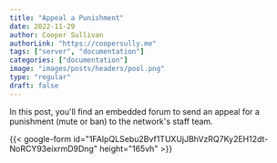 ```yaml
---
title: "Appeal a Punishment"
date: 2022-11-29
author: Cooper Sullivan
authorLink: "https://coopersully.me"
tags: ["server", "documentation"]
categories: ["documentation"]
image: "images/posts/headers/pool.png"
type: "regular"
draft: false
---
```


In this post, you'll find an embedded forum to send an appeal for a punishment (mute or ban) to the network's staff team.

{{< google-form id="1FAIpQLSebu2Bvf1TUXUjJBhVzRQ7Ky2EH12dt-NoRCY93eixrmD9Dng" height="165vh" >}}

